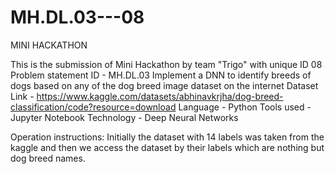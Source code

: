 # MH.DL.03---08
MINI HACKATHON

This is the submission of Mini Hackathon by team "Trigo" with unique ID 08 
Problem statement ID - MH.DL.03
Implement a DNN to identify breeds of dogs based on any of the dog breed image dataset on the internet
Dataset Link - https://www.kaggle.com/datasets/abhinavkrjha/dog-breed-classification/code?resource=download
Language - Python
Tools used - Jupyter Notebook
Technology - Deep Neural Networks

Operation instructions:
Initially the dataset with 14 labels was taken from the kaggle and then we access the dataset by their labels which are nothing but dog breed names.
